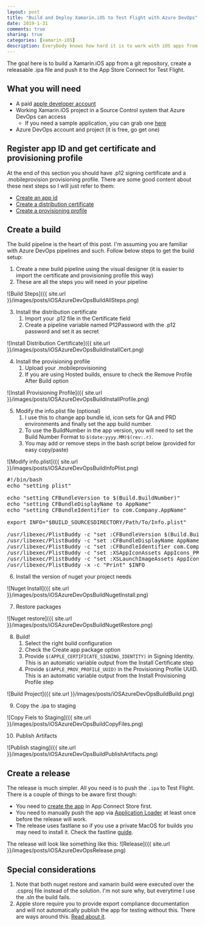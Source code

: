 ```yaml
---
layout: post
title: "Build and Deploy Xamarin.iOS to Test Flight with Azure DevOps"
date: 2019-1-31
comments: true
sharing: true
categories: [xamarin-iOS]
description: Everybody knows how hard it is to work with iOS apps from a windows environment (mostly). I've had to deal with it and here is my experience building and deploying iOS app from a build/release pipeline in Azure DevOps.
---
```


The goal here is to build a Xamarin.iOS app from a git repository, create a releasable .ipa file and push it to the App Store Connect for Test Flight.

## What you will need
* A paid [apple developer account](https://developer.apple.com/)
* Working Xamarin.iOS project in a Source Control system that Azure DevOps can access
   * If you need a sample application, you can grab one [here](https://github.com/jlucaspains/BlogSamples/tree/master/Xamarin/LPains.LazyLoadedMasterDetailPage)
* Azure DevOps account and project (it is free, go get one)

## Register app ID and get certificate and provisioning profile
At the end of this section you should have .p12 signing certificate and a .mobileprovision provisioning profile. There are some good content about these next steps so I will just refer to them:

* [Create an app id](https://customersupport.doubledutch.me/hc/en-us/articles/229488228-iOS-How-to-Create-an-App-ID)
* [Create a distribution certificate](https://support.staffbase.com/hc/en-us/articles/115003458931-Creating-the-iOS-Distribution-Certificate)
* [Create a provisioning profile](https://clearbridgemobile.com/how-to-create-a-distribution-provisioning-profile-for-ios/)

## Create a build
The build pipeline is the heart of this post. I'm assuming you are familiar with Azure DevOps pipelines and such. Follow below steps to get the build setup:

1. Create a new build pipeline using the visual designer (it is easier to import the certificate and provisioning profile this way)
2. These are all the steps you will need in your pipeline

![Build Steps]({{ site.url }}/images/posts/iOSAzureDevOpsBuildAllSteps.png)

3. Install the distribution certificate
   1. Import your .p12 file in the Certificate field
   2. Create a pipeline variable named P12Password with the .p12 password and set it as secret

![Install Distribution Certificate]({{ site.url }}/images/posts/iOSAzureDevOpsBuildInstallCert.png)

4. Install the provisioning profile
   1. Upload your .mobileprovisioning
   2. If you are using Hosted builds, ensure to check the Remove Profile After Build option

![Install Provisioning Profile]({{ site.url }}/images/posts/iOSAzureDevOpsBuildInstallProfile.png)

5. Modify the info.plist file (optional)
   1. I use this to change app bundle id, icon sets for QA and PRD environments and finally set the app build number.
   2. To use the BuildNumber in the app version, you will need to set the Build Number Format to `$(date:yyyy.MM)$(rev:.r)`.
   3. You may add or remove steps in the bash script below (provided for easy copy/paste)

![Modify info.plist]({{ site.url }}/images/posts/iOSAzureDevOpsBuildInfoPlist.png)

<pre class="brush: bash">
#!/bin/bash
echo "setting plist"

echo "setting CFBundleVersion to $(Build.BuildNumber)"
echo "setting CFBundleDisplayName to AppName"
echo "setting CFBundleIdentifier to com.Company.AppName" 

export INFO="$BUILD_SOURCESDIRECTORY/Path/To/Info.plist"

/usr/libexec/PlistBuddy -c "set :CFBundleVersion $(Build.BuildNumber)" $INFO
/usr/libexec/PlistBuddy -c "set :CFBundleDisplayName AppName" $INFO
/usr/libexec/PlistBuddy -c "set :CFBundleIdentifier com.Company.AppName" $INFO
/usr/libexec/PlistBuddy -c "set :XSAppIconAssets AppIcons_PRD.xcassets/AppIcons_PRD.appiconset" $INFO
/usr/libexec/PlistBuddy -c "set :XSLaunchImageAssets AppIcons_PRD.xcassets/LaunchImages_PRD.launchimage" $INFO
/usr/libexec/PlistBuddy -x -c "Print" $INFO
</pre>


6. Install the version of nuget your project needs

![Nuget Install]({{ site.url }}/images/posts/iOSAzureDevOpsBuildNugetInstall.png)

7. Restore packages

![Nuget restore]({{ site.url }}/images/posts/iOSAzureDevOpsBuildNugetRestore.png)

8. Build!
   1. Select the right build configuration
   2. Check the Create app package option
   3. Provide `$(APPLE_CERTIFICATE_SIGNING_IDENTITY)` in Signing Identity. This is an automatic variable output from the Install Certificate step
   4. Provide `$(APPLE_PROV_PROFILE_UUID)` in the Provisioning Profile UUID. This is an automatic variable output from the Install Provisioning Profile step

![Build Project]({{ site.url }}/images/posts/iOSAzureDevOpsBuildBuild.png)

9. Copy the .ipa to staging

![Copy Fiels to Staging]({{ site.url }}/images/posts/iOSAzureDevOpsBuildCopyFiles.png)

10. Publish Artifacts 

![Publish staging]({{ site.url }}/images/posts/iOSAzureDevOpsBuildPublishArtifacts.png)

## Create a release
The release is much simpler. All you need is to push the `.ipa` to Test Flight. There is a couple of things to be aware first though:

* You need to [create the app](https://help.apple.com/app-store-connect/#/dev2cd126805) in App Connect Store first.
* You need to manually push the app via [Application Loader](https://help.apple.com/itc/apploader/) at least once before the release will work.
* The release uses fastlane so if you use a private MacOS for builds you may need to install it. Check the fastline [guide](https://docs.fastlane.tools/getting-started/ios/setup/).

The release will look like something like this:
![Release]({{ site.url }}/images/posts/iOSAzureDevOpsRelease.png)

## Special considerations
1. Note that both nuget restore and xamarin build were executed over the .csproj file instead of the solution. I'm not sure why, but everytime I use the .sln the build fails.
2. Apple store require you to provide export compliance documentation and will not automatically publish the app for testing without this. There are ways around this. [Read about it](https://help.apple.com/app-store-connect/#/dev88f5c7bf9).
